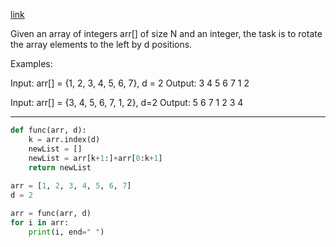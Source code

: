 [link](https://www.geeksforgeeks.org/array-rotation/)

Given an array of integers arr[] of size N and an integer, the task is to rotate the array elements to the left by d positions.

Examples:  

Input: 
arr[] = {1, 2, 3, 4, 5, 6, 7}, d = 2
Output: 3 4 5 6 7 1 2

Input: arr[] = {3, 4, 5, 6, 7, 1, 2}, d=2
Output: 5 6 7 1 2 3 4

---
```python
def func(arr, d):
    k = arr.index(d)
    newList = []
    newList = arr[k+1:]+arr[0:k+1]
    return newList
 
arr = [1, 2, 3, 4, 5, 6, 7]
d = 2

arr = func(arr, d)
for i in arr:
    print(i, end=" ")
```
